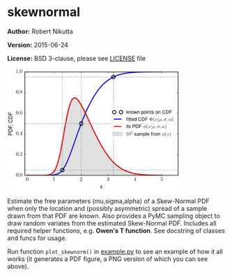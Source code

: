 skewnormal
==========

**Author:** Robert Nikutta

**Version:** 2015-06-24

**License:** BSD 3-clause, please see [LICENSE](./LICENSE) file

<img src="./skewnormal.png" alt="image" width="400px">

Estimate the free parameters (mu,sigma,alpha) of a Skew-Normal PDF
when only the location and (possibly asymmetric) spread of a sample
drawn from that PDF are known. Also provides a PyMC sampling object to
draw random variates from the estimated Skew-Normal PDF. Includes all
required helper functions, e.g. **Owen's T function**. See docstring
of classes and funcs for usage.

Run function `plot_skewnorm()` in [example.py](./example.py) to see an
example of how it all works (it generates a PDF figure, a PNG version
of which you can see above).
